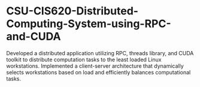 # CSU-CIS620-Distributed-Computing-System-using-RPC-and-CUDA
Developed a distributed application utilizing RPC, threads library, and CUDA toolkit to distribute computation tasks to the least loaded Linux workstations. Implemented a client-server architecture that dynamically selects workstations based on load and efficiently balances computational tasks.
